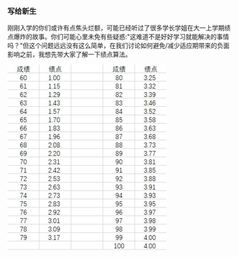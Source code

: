 ### 写给新生

刚刚入学的你们或许有点焦头烂额，可能已经听过了很多学长学姐在大一上学期绩点爆炸的故事。你们可能心里未免有些疑惑:"这难道不是好好学习就能解决的事情吗？"但这个问题远远没有这么简单，在我们讨论如何避免/减少适应期带来的负面影响之前，我想先带大家了解一下绩点算法。

![gpa sheet](static/gpa_sheet.png)

